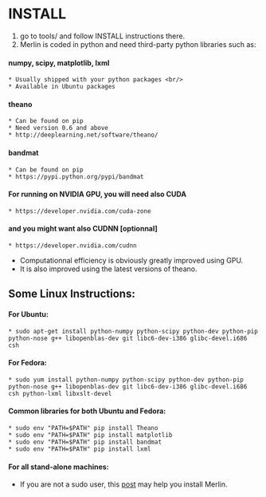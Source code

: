 INSTALL
=======

1. go to tools/  and follow INSTALL instructions there.
2. Merlin is coded in python and need third-party python libraries such as:

#### numpy, scipy, matplotlib, lxml 
    * Usually shipped with your python packages <br/>
    * Available in Ubuntu packages
#### theano
    * Can be found on pip
    * Need version 0.6 and above
    * http://deeplearning.net/software/theano/
#### bandmat
    * Can be found on pip
    * https://pypi.python.org/pypi/bandmat

#### For running on NVIDIA GPU, you will need also CUDA
    * https://developer.nvidia.com/cuda-zone
#### and you might want also CUDNN [optionnal]
    * https://developer.nvidia.com/cudnn
    
- Computationnal efficiency is obviously greatly improved using GPU.
- It is also improved using the latest versions of theano.

Some Linux Instructions:
------------------------

#### For Ubuntu: 
    * sudo apt-get install python-numpy python-scipy python-dev python-pip python-nose g++ libopenblas-dev git libc6-dev-i386 glibc-devel.i686 csh

#### For Fedora: 
    * sudo yum install python-numpy python-scipy python-dev python-pip python-nose g++ libopenblas-dev git libc6-dev-i386 glibc-devel.i686 csh python-lxml libxslt-devel

#### Common libraries for both Ubuntu and Fedora:
    * sudo env "PATH=$PATH" pip install Theano
    * sudo env "PATH=$PATH" pip install matplotlib
    * sudo env "PATH=$PATH" pip install bandmat
    * sudo env "PATH=$PATH" pip install lxml

#### For all stand-alone machines:
* If you are not a sudo user, this [post](https://cstr-edinburgh.github.io/install-merlin/) may help you install Merlin.

